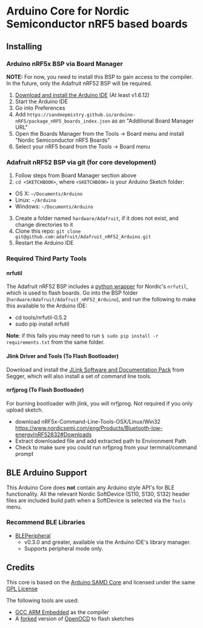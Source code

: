 # Arduino Core for Nordic Semiconductor nRF5 based boards

## Installing
  
### Arduino nRF5x BSP via Board Manager

**NOTE:** For now, you need to install this BSP to gain access to the compiler. In the future, only the Adafruit nRF52 BSP will be required.

 1. [Download and install the Arduino IDE](https://www.arduino.cc/en/Main/Software) (At least v1.6.12)
 2. Start the Arduino IDE
 3. Go into Preferences
 4. Add ```https://sandeepmistry.github.io/arduino-nRF5/package_nRF5_boards_index.json``` as an "Additional Board Manager URL"
 5. Open the Boards Manager from the Tools -> Board menu and install "Nordic Semiconductor nRF5 Boards"
 6. Select your nRF5 board from the Tools -> Board menu

### Adafruit nRF52 BSP via git (for core development)

 1. Follow steps from Board Manager section above
 2. ```cd <SKETCHBOOK>```, where ```<SKETCHBOOK>``` is your Arduino Sketch folder:
  * OS X: ```~/Documents/Arduino```
  * Linux: ```~/Arduino```
  * Windows: ```~/Documents/Arduino```
 3. Create a folder named ```hardware/Adafruit```, if it does not exist, and change directories to it
 4. Clone this repo: `git clone git@github.com:adafruit/Adafruit_nRF52_Arduino.git`
 5. Restart the Arduino IDE

### Required Third Party Tools

#### nrfutil

The Adafruit nRF52 BSP includes a [python wrapper](https://github.com/NordicSemiconductor/pc-nrfutil) for Nordic's `nrfutil`, which is used to flash boards. Go into the BSP folder (`hardware/Adafruit/Adafruit_nRF52_Arduino`), and run the following to make this available to the Arduino IDE:

 - cd tools/nrfutil-0.5.2
 - sudo pip install nrfutil
 
 **Note**: if this fails you may need to run `$ sudo pip install -r requirements.txt` from the same folder.

#### Jlink Driver and Tools (To Flash Bootloader)

Download and install the [JLink Software and Documentation Pack](https://www.segger.com/downloads/jlink) from Segger, which will also install a set of command line tools.

#### nrfjprog (To Flash Bootloader)

For burning bootloader with jlink, you will nrfjprog. Not required if you only upload sketch.

- download nRF5x-Command-Line-Tools-OSX/Linux/Win32 https://www.nordicsemi.com/eng/Products/Bluetooth-low-energy/nRF52832#Downloads
- Extract downloaded file and add extracted path to Environment Path
- Check to make sure you could run nrfjprog from your terminal/command prompt

## BLE Arduino Support

This Arduino Core does **not** contain any Arduino style API's for BLE functionality. All the relevant Nordic SoftDevice (S110, S130, S132) header files are included build path when a SoftDevice is selected via the `Tools` menu.

### Recommend BLE Libraries

 * [BLEPeripheral](https://github.com/sandeepmistry/arduino-BLEPeripheral)
   * v0.3.0 and greater, available via the Arduino IDE's library manager.
   * Supports peripheral mode only.

## Credits

This core is based on the [Arduino SAMD Core](https://github.com/arduino/ArduinoCore-samd) and licensed under the same [GPL License](LICENSE)

The following tools are used:

 * [GCC ARM Embedded](https://launchpad.net/gcc-arm-embedded) as the compiler
 * A [forked](https://github.com/sandeepmistry/openocd-code-nrf5) version of [OpenOCD](http://openocd.org) to flash sketches
